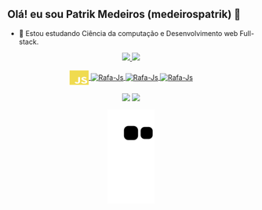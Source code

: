 ## Olá! eu sou Patrik Medeiros (medeirospatrik) 👋

- 🌱 Estou estudando Ciência da computação e Desenvolvimento web Full-stack.


<div align="center">
  <a href="https://github.com/rafaballerini">
  <img height="180em" src="https://github-readme-stats.vercel.app/api?username=medeirospatrik&show_icons=true&theme=dracula&include_all_commits=true&count_private=true"/>
  <img height="180em" src="https://github-readme-stats.vercel.app/api/top-langs/?username=medeirospatrik&layout=compact&langs_count=7&theme=dracula"/>
</div>
<div style="display: inline_block" align="center" margin_botton="30px"><br>
  <img align="center" alt="Rafa-Js" height="30" width="40" src="https://raw.githubusercontent.com/devicons/devicon/master/icons/javascript/javascript-plain.svg">
  <img align="center" alt="Rafa-Js" height="30" width="40" src="https://www.svgrepo.com/show/452092/react.svg">
  <img align="center" alt="Rafa-Js" height="30" width="40" src="https://icon-library.com/images/html5-icon/html5-icon-13.jpg">
  <img align="center" alt="Rafa-Js" height="30" width="40" src="https://grafikart.fr/uploads/icons/css.svg">
<div> 
  <br>
  <a href = "mailto:medeirospatrik2@gmail.com"><img src="https://img.shields.io/badge/-Gmail-%23333?style=for-the-badge&logo=gmail&logoColor=white" target="_blank"></a>
  <a href="https://www.linkedin.com/in/patrik-medeiros" target="_blank"><img src="https://img.shields.io/badge/-LinkedIn-%230077B5?style=for-the-badge&logo=linkedin&logoColor=white" target="_blank"></a> 

  ![Snake animation](https://github.com/rafaballerini/rafaballerini/blob/output/github-contribution-grid-snake.svg)
